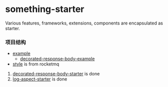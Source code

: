 # something-starter

Various features, frameworks, extensions, components are encapsulated as starter.

### 项目结构

* [example](example)
    * [decorated-response-body-example](decorated-response-body-example)
* [style](style) is from rocketmq

1. [decorated-response-body-starter](decorated-response-body-starter) is done
2. [log-aspect-starter](log-aspect-starter) is done

###  
